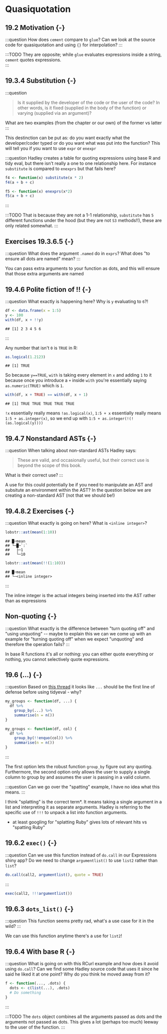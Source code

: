 # Quasiquotation



## 19.2 Motivation {-}

:::question
How does `cement` compare to `glue`? Can we look at the source code for quasiquotation and using `{}` for interpolation?
:::

:::TODO
They are opposite; while `glue` evaluates expressions inside a string, `cement` quotes expressions.  
:::

## 19.3.4 Substitution {-}

:::question

> Is it supplied by the developer of the code or the user of the code? In other words, is it fixed (supplied in the body of the function) or varying (supplied via an argument)?

What are two examples (from the chapter or our own) of the former vs latter
:::

This destinction can be put as: do you want exactly what the developer/coder typed or do you want what was put into the function? This will tell you if you want to use `expr` or `enexpr`

:::question
Hadley creates a table for quoting expressions using base R and tidy eval, but there isn't really a one to one relationship here. For instance `substitute` is compared to `enexprs` but that fails here?


```r
f4 <- function(x) substitute(x * 2)
f4(a + b + c)

f5 <- function(x) enexprs(x*2)
f5(a + b + c)
```
:::

:::TODO
That is because they are not a 1-1 relationship, `substitute` has `5` different functions under the hood (but they are not `S3` methods!!), these are only related somewhat. 
:::

## Exercises 19.3.6.5 {-}

:::question
What does the argument `.named` do in `exprs`? What does "to ensure all dots are named" mean?
:::

You can pass extra arguments to your function as dots, and this will ensure that those extra arguments are named


## 19.4.6 Polite fiction of !! {-}

:::question
What exactly is happening here? Why is `y` evaluating to `6`?!


```r
df <- data.frame(x = 1:5)
y <- 100
with(df, x + !!y)
```

```
## [1] 2 3 4 5 6
```
:::

Any number that isn't `0` is `TRUE` in R:


```r
as.logical(1.2123)
```

```
## [1] TRUE
```

So because `y==TRUE`, `with` is taking every element in `x` and adding `1` to it because once you introduce a `+` inside `with` you're essentially saying `as.numeric(TRUE)` which is `1`.


```r
with(df, x + TRUE) == with(df, x + 1) 
```

```
## [1] TRUE TRUE TRUE TRUE TRUE
```

`!x` essentially really means `!as.logical(x)`, `1:5 + x` essentially really means `1:5 + as.integer(x)`, so we end up with `1:5 + as.integer(!(!(as.logical(y))))`

## 19.4.7 Nonstandard ASTs {-}

:::question
When talking about non-standard ASTs Hadley says:

> These are valid, and occasionally useful, but their correct use is beyond the scope of this book.

What is their correct use?
:::

A use for this could potentially be if you need to manipulate an AST and subsitute an environment within the AST? In the question below we are creating a non-standard AST (not that we should be!)

## 19.4.8.2 Exercises {-}

:::question
What exactly is going on here? What is `<inline integer>`?


```r
lobstr::ast(mean(1:10))
```

```
## █─mean 
## └─█─`:` 
##   ├─1 
##   └─10
```

```r
lobstr::ast(mean(!!(1:10)))
```

```
## █─mean 
## └─<inline integer>
```
:::

The inline integer is the actual integers being inserted into the AST rather than as expressions

## Non-quoting {-}

:::question
What exactly is the difference between "turn quoting off" and "using unquoting" -- maybe to explain this we can we come up with an example for "turning quoting off" when we expect "unquoting" and therefore the operation fails?
:::

In base R functions it's all or nothing: you can either quote everything or nothing, you cannot selectively quote expressions.


## 19.6 (...) {-}

:::question
Based on [this thread]() it looks like `...` should be the first line of defense before using tidyeval - why?


```r
my_groups <- function(df, ...) {
  df %>%
    group_by(...) %>%
    summarise(n = n())
}

my_groups <- function(df, col) {
  df %>%
    group_by(!!enquo(col)) %>%
    summarise(n = n())
}
```
:::

The first option lets the robust function `group_by` figure out any quoting. Furthermore, the second option only allows the user to supply a single column to group by and assumes the user is passing in a valid column.

:::question
Can we go over the "spatting" example, I have no idea what this means.
:::

I think "splatting" is the correct term*. It means taking a single argument in a list and interpreting it as separate arguments. Hadley is referring to the specific use of `!!!` to unpack a list into function arguments.

* at least googling for "splatting Ruby" gives lots of relevant hits vs "spatting Ruby"

## 19.6.2 `exec()` {-}

:::question
Can we use this function instead of `do.call` in our Expressions shiny app? Do we need to change `argumentlist()` to use `list2` rather than `list`?


```r
do.call(call2, argumentlist(), quote = TRUE)
```
:::


```r
exec(call2, !!!argumentlist())
```

## 19.6.3 `dots_list()` {-}

:::question
This function seems pretty rad, what's a use case for it in the wild?
:::

We can use this function anytime there's a use for `list2`!

## 19.6.4 With base R {-}

:::question
What is going on with this RCurl example and how does it avoid using `do.call`? Can we find some Hadley source code that uses it since he said he liked it at one point? Why do you think he moved away from it? 


```r
f <- function(..., .dots) {
  dots <- c(list(...), .dots)
  # Do something
}
```
:::

:::TODO
The `dots` object combines all the arguments passed as dots and the arguments not passed as dots. This gives a lot (perhaps too much) leeway to the user of the function.
:::

